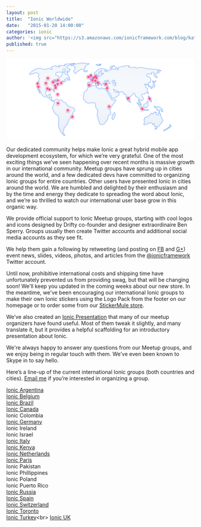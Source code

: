 ```yaml
---
layout: post
title:  "Ionic Worldwide"
date:   "2015-01-20 14:00:00"
categories: ionic
author: '<img src="https://s3.amazonaws.com/ionicframework.com/blog/katie-md.jpg" class="author-icon">Katie'
published: true
---
```


![Ionic Logos](/img/blog/community-header.png)

Our dedicated community helps make Ionic a great hybrid mobile app development ecosystem, for which we’re very grateful. One of the most exciting things we’ve seen happening over recent months is massive growth in our international community. Meetup groups have sprung up in cities around the world, and a few dedicated devs have committed to organizing Ionic groups for entire countries. Other users have presented Ionic in cities around the world. We are humbled and delighted by their enthusiasm and by the time and energy they dedicate to spreading the word about Ionic, and we’re so thrilled to watch our international user base grow in this organic way.

<!-- more --> 

We provide official support to Ionic Meetup groups, starting with cool logos and icons designed by Drifty co-founder and designer extraordinaire Ben Sperry. Groups usually then create Twitter accounts and additional social media accounts as they see fit. 

We help them gain a following by retweeting (and posting on [FB](https://www.facebook.com/ionicframework) and [G+](https://plus.google.com/u/1/b/112280728135675018538/+Ionicframework/posts)) event news, slides, videos, photos, and articles from the [@ionicframework](https://www.twitter.com/ionicframework) Twitter account.

Until now, prohibitive international costs and shipping time have unfortunately prevented us from providing swag, but that will be changing soon! We'll keep you updated in the coming weeks about our new store. In the meantime, we've been encouraging our international Ionic groups to make their own Ionic stickers using the Logo Pack from the footer on our homepage or to order some from our [StickerMule store](http://www.stickermule.com/user/1070630560/stickers).

We’ve also created an [Ionic Presentation](http://ionicframework.com/present-ionic/) that many of our meetup organizers have found useful. Most of them tweak it slightly, and many translate it, but it provides a helpful scaffolding for an introductory presentation about Ionic.

We're always happy to answer any questions from our Meetup groups, and we enjoy being in regular touch with them. We’ve even been known to Skype in to say hello.

Here’s a line-up of the current international Ionic groups (both countries and cities). [Email me](mailto:katie@drifty.com) if you’re interested in organizing a group.

[Ionic Argentina](https://twitter.com/IonicArgentina)<br>
[Ionic Belgium](https://twitter.com/IonicBE)<br>
[Ionic Brazil](https://twitter.com/IonicBrazil)<br>
[Ionic Canada](https://twitter.com/IonicCanada)<br>
Ionic Colombia<br>
[Ionic Germany](https://twitter.com/ionicgermany)<br>
Ionic Ireland<br>
Ionic Israel<br>
[Ionic Italy](https://twitter.com/IonicItalia)<br>
[Ionic Kenya](https://twitter.com/ionickenya)<br>
[Ionic Netherlands](https://twitter.com/IonicNederland)<br>
[Ionic Paris](https://twitter.com/IonicParis)<br>
Ionic Pakistan<br>
Ionic Phillippines<br>
Ionic Poland<br>
Ionic Puerto Rico<br>
[Ionic Russia](https://twitter.com/Ionic_ru)<br>
[Ionic Spain](https://twitter.com/ionicspain)<br>
[Ionic Switzerland](https://twitter.com/IonicSwiss)<br>
[Ionic Toronto](http://www.meetup.com/Ionic-Toronto/)<br>
[Ionic Turkey](https://twitter.com/IonicTurkey_)<br>
[Ionic UK](https://twitter.com/IonicUK)<br>




